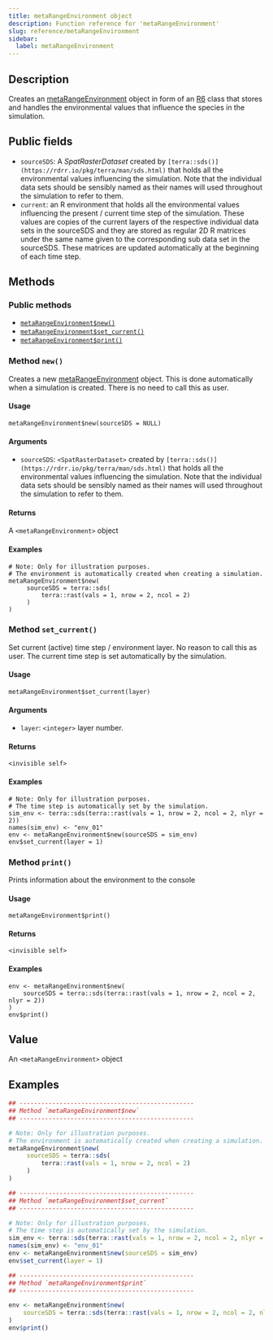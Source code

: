 ```yaml
---
title: metaRangeEnvironment object
description: Function reference for 'metaRangeEnvironment'
slug: reference/metaRangeEnvironment
sidebar:
  label: metaRangeEnvironment
---
```


## Description

Creates an [metaRangeEnvironment](../metaRangeEnvironment) object in form of an
[R6](https://rdrr.io/pkg/R6/man/R6Class.html) class that stores and handles the environmental
values that influence the species in the simulation.

## Public fields

* `sourceSDS`: A *SpatRasterDataset* created by `[terra::sds()](https://rdrr.io/pkg/terra/man/sds.html)`
that holds all the environmental values influencing the simulation.
Note that the individual data sets should be sensibly named as
their names will used throughout the simulation to refer to them.
* `current`: an R environment that holds all the
environmental values influencing the present / current time step of the
simulation. These values are copies of the current layers
of the respective individual data sets in the sourceSDS and they are
stored as regular 2D R matrices under the same name given to the
corresponding sub data set in the sourceSDS. These matrices are updated
automatically at the beginning of each time step.

## Methods

### Public methods

* [`metaRangeEnvironment$new()`](#method-new)
* [`metaRangeEnvironment$set_current()`](#method-set_current)
* [`metaRangeEnvironment$print()`](#method-print)

### Method `new()`

Creates a new [metaRangeEnvironment](../metaRangeEnvironment) object.
This is done automatically when a simulation is created. There is no need to
call this as user.

#### Usage

```
metaRangeEnvironment$new(sourceSDS = NULL)
```

#### Arguments

* `sourceSDS`: `<SpatRasterDataset>` created by `[terra::sds()](https://rdrr.io/pkg/terra/man/sds.html)`
that holds all the environmental values influencing the simulation.
Note that the individual data sets should be sensibly named as
their names will used throughout the simulation to refer to them.

#### Returns

A `<metaRangeEnvironment>` object

#### Examples

```
# Note: Only for illustration purposes.
# The environment is automatically created when creating a simulation.
metaRangeEnvironment$new(
     sourceSDS = terra::sds(
         terra::rast(vals = 1, nrow = 2, ncol = 2)
     )
)
```

### Method `set_current()`

Set current (active) time step / environment layer.
No reason to call this as user. The current time step is set
automatically by the simulation.

#### Usage

```
metaRangeEnvironment$set_current(layer)
```

#### Arguments

* `layer`: `<integer>` layer number.

#### Returns

`<invisible self>`

#### Examples

```
# Note: Only for illustration purposes.
# The time step is automatically set by the simulation.
sim_env <- terra::sds(terra::rast(vals = 1, nrow = 2, ncol = 2, nlyr = 2))
names(sim_env) <- "env_01"
env <- metaRangeEnvironment$new(sourceSDS = sim_env)
env$set_current(layer = 1)
```

### Method `print()`

Prints information about the environment to the console

#### Usage

```
metaRangeEnvironment$print()
```

#### Returns

`<invisible self>`

#### Examples

```
env <- metaRangeEnvironment$new(
    sourceSDS = terra::sds(terra::rast(vals = 1, nrow = 2, ncol = 2, nlyr = 2))
)
env$print()
```

## Value

An `<metaRangeEnvironment>` object

## Examples

```r
## ------------------------------------------------
## Method `metaRangeEnvironment$new`
## ------------------------------------------------

# Note: Only for illustration purposes.
# The environment is automatically created when creating a simulation.
metaRangeEnvironment$new(
     sourceSDS = terra::sds(
         terra::rast(vals = 1, nrow = 2, ncol = 2)
     )
)

## ------------------------------------------------
## Method `metaRangeEnvironment$set_current`
## ------------------------------------------------

# Note: Only for illustration purposes.
# The time step is automatically set by the simulation.
sim_env <- terra::sds(terra::rast(vals = 1, nrow = 2, ncol = 2, nlyr = 2))
names(sim_env) <- "env_01"
env <- metaRangeEnvironment$new(sourceSDS = sim_env)
env$set_current(layer = 1)

## ------------------------------------------------
## Method `metaRangeEnvironment$print`
## ------------------------------------------------

env <- metaRangeEnvironment$new(
    sourceSDS = terra::sds(terra::rast(vals = 1, nrow = 2, ncol = 2, nlyr = 2))
)
env$print()
```

